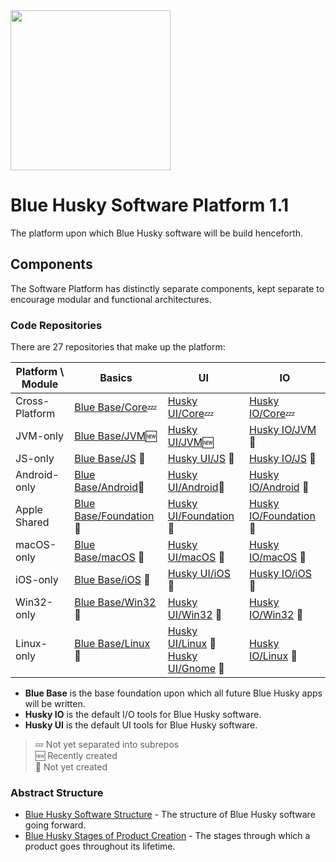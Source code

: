 <img src="https://bluehuskystudios.github.io/Blue-Husky-Software-Platform/BHSP%20Logo%20B@1024p.png" width="256px" />

Blue Husky Software Platform 1.1
================================

The platform upon which Blue Husky software will be build henceforth.


Components
----------

The Software Platform has distinctly separate components, kept separate to encourage modular and functional architectures.

### Code Repositories ###

There are 27 repositories that make up the platform:

| Platform \ Module | Basics | UI | IO | 
| ----------------- | ------ | -- | -- | 
| Cross-Platform    | [Blue Base/Core](https://github.com/BlueHuskyStudios/Blue-Base/)💤 | [Husky UI/Core](https://github.com/BlueHuskyStudios/Husky-UI/)💤 | [Husky IO/Core](https://github.com/BlueHuskyStudios/Husky-IO/)💤
| JVM-only          | [Blue Base/JVM](https://github.com/BlueHuskyStudios/Blue-Base-JVM/)🆕 | [Husky UI/JVM](https://github.com/BlueHuskyStudios/Husky-UI-JVM/)🆕 | [Husky IO/JVM](https://github.com/BlueHuskyStudios/Husky-IO-JVM/) 🚫
| JS-only           | [Blue Base/JS](https://github.com/BlueHuskyStudios/Blue-Base-JS/) 🚫 | [Husky UI/JS](https://github.com/BlueHuskyStudios/Husky-UI-JS/) 🚫 | [Husky IO/JS](https://github.com/BlueHuskyStudios/Husky-JS/) 🚫
| Android-only          | [Blue Base/Android](https://github.com/BlueHuskyStudios/Blue-Base-Android/)🚫 | [Husky UI/Android](https://github.com/BlueHuskyStudios/Husky-UI-Android/)🚫 | [Husky IO/Android](https://github.com/BlueHuskyStudios/Husky-IO-Android/) 🚫
| Apple Shared      | [Blue Base/Foundation](https://github.com/BlueHuskyStudios/Blue-Base-Foundation/) 🚫 | [Husky UI/Foundation](https://github.com/BlueHuskyStudios/Husky-UI-Foundation/) 🚫 | [Husky IO/Foundation](https://github.com/BlueHuskyStudios/Husky-IO-Foundation/) 🚫
| macOS-only        | [Blue Base/macOS](https://github.com/BlueHuskyStudios/Blue-Base-macOS/) 🚫 | [Husky UI/macOS](https://github.com/BlueHuskyStudios/Husky-UI-macOS/) 🚫 | [Husky IO/macOS](https://github.com/BlueHuskyStudios/Husky-IO-macOS/) 🚫
| iOS-only          | [Blue Base/iOS](https://github.com/BlueHuskyStudios/Blue-Base-iOS/) 🚫 | [Husky UI/iOS](https://github.com/BlueHuskyStudios/Husky-UI-iOS/) 🚫 | [Husky IO/iOS](https://github.com/BlueHuskyStudios/Husky-IO-iOS/) 🚫
| Win32-only        | [Blue Base/Win32](https://github.com/BlueHuskyStudios/Blue-Base-Win32/) 🚫 | [Husky UI/Win32](https://github.com/BlueHuskyStudios/Husky-UI-Win32/) 🚫 | [Husky IO/Win32](https://github.com/BlueHuskyStudios/Husky-IO-Win32/) 🚫
| Linux-only        | [Blue Base/Linux](https://github.com/BlueHuskyStudios/Blue-Base-Linux/) 🚫 | [Husky UI/Linux](https://github.com/BlueHuskyStudios/Husky-UI-Linux/) 🚫<br/>[Husky UI/Gnome](https://github.com/BlueHuskyStudios/Husky-UI-Gnome/) 🚫 | [Husky IO/Linux](https://github.com/BlueHuskyStudios/Husky-IO-Linux/) 🚫

 * **Blue Base** is the base foundation upon which all future Blue Husky apps will be written.
 * **Husky IO** is the default I/O tools for Blue Husky software.
 * **Husky UI** is the default UI tools for Blue Husky software.
 
 > 💤 Not yet separated into subrepos<br/>
 > 🆕 Recently created<br/>
 > 🚫 Not yet created

### Abstract Structure ###

 * [Blue Husky Software Structure](https://github.com/BlueHuskyStudios/Blue-Husky-Software-Structure) - The structure of Blue Husky software going forward.
 * [Blue Husky Stages of Product Creation](https://github.com/BlueHuskyStudios/Blue-Husky-Stages-of-Product-Creation) - The stages through which a product goes throughout its lifetime.
